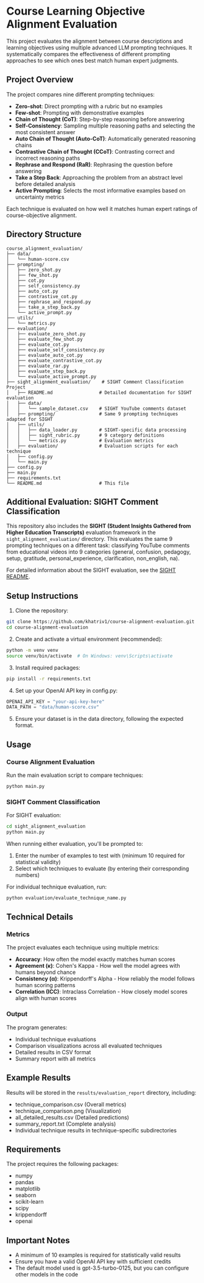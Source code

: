 # Course Learning Objective Alignment Evaluation

This project evaluates the alignment between course descriptions and learning objectives using multiple advanced LLM prompting techniques. It systematically compares the effectiveness of different prompting approaches to see which ones best match human expert judgments.

## Project Overview

The project compares nine different prompting techniques:

- **Zero-shot**: Direct prompting with a rubric but no examples
- **Few-shot**: Prompting with demonstrative examples
- **Chain of Thought (CoT)**: Step-by-step reasoning before answering
- **Self-Consistency**: Sampling multiple reasoning paths and selecting the most consistent answer
- **Auto Chain of Thought (Auto-CoT)**: Automatically generated reasoning chains
- **Contrastive Chain of Thought (CCoT)**: Contrasting correct and incorrect reasoning paths
- **Rephrase and Respond (RaR)**: Rephrasing the question before answering
- **Take a Step Back**: Approaching the problem from an abstract level before detailed analysis
- **Active Prompting**: Selects the most informative examples based on uncertainty metrics

Each technique is evaluated on how well it matches human expert ratings of course-objective alignment.

## Directory Structure

```
course_alignment_evaluation/
├── data/
│   └── human-score.csv
├── prompting/
│   ├── zero_shot.py
│   ├── few_shot.py
│   ├── cot.py
│   ├── self_consistency.py
│   ├── auto_cot.py
│   ├── contrastive_cot.py
│   ├── rephrase_and_respond.py
│   ├── take_a_step_back.py
│   └── active_prompt.py
├── utils/
│   └── metrics.py
├── evaluation/
│   ├── evaluate_zero_shot.py
│   ├── evaluate_few_shot.py
│   ├── evaluate_cot.py
│   ├── evaluate_self_consistency.py
│   ├── evaluate_auto_cot.py
│   ├── evaluate_contrastive_cot.py
│   ├── evaluate_rar.py
│   ├── evaluate_step_back.py
│   └── evaluate_active_prompt.py
├── sight_alignment_evaluation/    # SIGHT Comment Classification Project
│   ├── README.md                 # Detailed documentation for SIGHT evaluation
│   ├── data/
│   │   └── sample_dataset.csv    # SIGHT YouTube comments dataset
│   ├── prompting/                # Same 9 prompting techniques adapted for SIGHT
│   ├── utils/
│   │   ├── data_loader.py        # SIGHT-specific data processing
│   │   ├── sight_rubric.py       # 9 category definitions
│   │   └── metrics.py            # Evaluation metrics
│   ├── evaluation/               # Evaluation scripts for each technique
│   ├── config.py
│   └── main.py
├── config.py
├── main.py
├── requirements.txt
└── README.md                     # This file
```

## Additional Evaluation: SIGHT Comment Classification

This repository also includes the **SIGHT (Student Insights Gathered from Higher Education Transcripts)** evaluation framework in the `sight_alignment_evaluation/` directory. This evaluates the same 9 prompting techniques on a different task: classifying YouTube comments from educational videos into 9 categories (general, confusion, pedagogy, setup, gratitude, personal_experience, clarification, non_english, na).

For detailed information about the SIGHT evaluation, see the [SIGHT README](./sight_alignment_evaluation/README.md).

## Setup Instructions

1. Clone the repository:
```bash
git clone https://github.com/khatriv1/course-alignment-evaluation.git
cd course-alignment-evaluation
```

2. Create and activate a virtual environment (recommended):
```bash
python -m venv venv
source venv/bin/activate  # On Windows: venv\Scripts\activate
```

3. Install required packages:
```bash
pip install -r requirements.txt
```

4. Set up your OpenAI API key in config.py:
```python
OPENAI_API_KEY = "your-api-key-here"
DATA_PATH = "data/human-score.csv"
```

5. Ensure your dataset is in the data directory, following the expected format.

## Usage

### Course Alignment Evaluation
Run the main evaluation script to compare techniques:
```bash
python main.py
```

### SIGHT Comment Classification
For SIGHT evaluation:
```bash
cd sight_alignment_evaluation
python main.py
```

When running either evaluation, you'll be prompted to:
1. Enter the number of examples to test with (minimum 10 required for statistical validity)
2. Select which techniques to evaluate (by entering their corresponding numbers)

For individual technique evaluation, run:
```bash
python evaluation/evaluate_technique_name.py
```

## Technical Details

### Metrics
The project evaluates each technique using multiple metrics:
- **Accuracy**: How often the model exactly matches human scores
- **Agreement (κ)**: Cohen's Kappa - How well the model agrees with humans beyond chance
- **Consistency (α)**: Krippendorff's Alpha - How reliably the model follows human scoring patterns
- **Correlation (ICC)**: Intraclass Correlation - How closely model scores align with human scores
<!-- - **Off-by-One Accuracy**: How often the model is within ±1 of the human score
- **Mean Absolute Error (MAE)**: Average absolute difference between human and model scores
- **Root Mean Square Error (RMSE)**: Root mean square difference between human and model scores-->

### Output
The program generates:
- Individual technique evaluations
- Comparison visualizations across all evaluated techniques
- Detailed results in CSV format
- Summary report with all metrics

## Example Results
Results will be stored in the `results/evaluation_report` directory, including:
- technique_comparison.csv (Overall metrics)
- technique_comparison.png (Visualization)
- all_detailed_results.csv (Detailed predictions)
- summary_report.txt (Complete analysis)
- Individual technique results in technique-specific subdirectories

## Requirements
The project requires the following packages:
- numpy
- pandas
- matplotlib
- seaborn
- scikit-learn
- scipy
- krippendorff
- openai

## Important Notes
- A minimum of 10 examples is required for statistically valid results
- Ensure you have a valid OpenAI API key with sufficient credits
- The default model used is gpt-3.5-turbo-0125, but you can configure other models in the code

<!-- ## References
- Wei, J., Wang, X., Schuurmans, D., Bosma, M., Xia, F., Chi, E., Le, Q. V., & Zhou, D. (2022). Chain-of-thought prompting elicits reasoning in large language models. Advances in Neural Information Processing Systems.
- Diao, S., Wang, P., Lin, Y., & Zhang, T. (2023). Active prompting with chain-of-thought for large language models. arXiv preprint arXiv:2302.12246.
- Deng, Y., Zhang, W., Chen, Z., & Gu, Q. (2023). Rephrase and respond: Let large language models ask better questions for themselves. arXiv preprint arXiv:2311.04205.```-->

<!-- ## Citation
If you use this code in your research, please cite:

```
@software{course_alignment_evaluation,
  author = {Your Name},
  title = {Course Learning Objective Alignment Evaluation},
  url = {https://github.com/YOUR_USERNAME/course-alignment-evaluation},
  year = {2025},
}
```-->